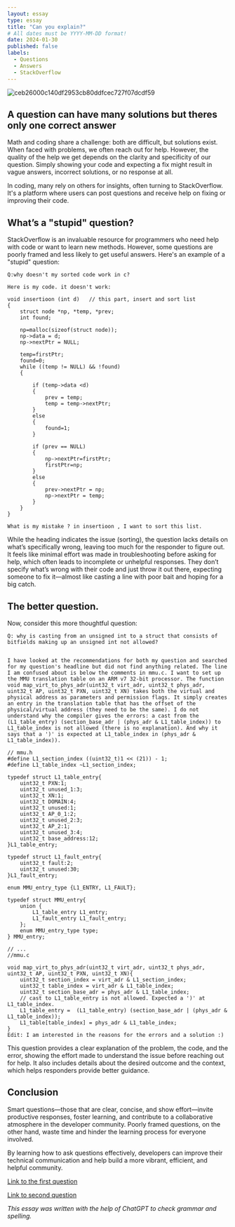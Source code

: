 ```yaml
---
layout: essay
type: essay
title: "Can you explain?"
# All dates must be YYYY-MM-DD format!
date: 2024-01-30
published: false
labels:
  - Questions
  - Answers
  - StackOverflow
---
```


 ![ceb26000c140df2953cb80ddfcec727f07dcdf59](https://github.com/user-attachments/assets/ded9c45a-5441-4b1f-a600-421e758673c0)


## A question can have many solutions but theres only one correct answer

Math and coding share a challenge: both are difficult, but solutions exist. When faced with problems, we often reach out for help. However, the quality of the help we get depends on the clarity and specificity of our question. Simply showing your code and expecting a fix might result in vague answers, incorrect solutions, or no response at all.

In coding, many rely on others for insights, often turning to StackOverflow. It's a platform where users can post questions and receive help on fixing or improving their code.

## What’s a "stupid" question?

StackOverflow is an invaluable resource for programmers who need help with code or want to learn new methods. However, some questions are poorly framed and less likely to get useful answers. Here's an example of a "stupid" question:

```
Q:why doesn't my sorted code work in c? 

Here is my code. it doesn't work:

void insertioon (int d)   // this part, insert and sort list
{                     
    struct node *np, *temp, *prev;
    int found;

    np=malloc(sizeof(struct node));
    np->data = d;
    np->nextPtr = NULL;

    temp=firstPtr;
    found=0;
    while ((temp != NULL) && !found)
    {

        if (temp->data <d)
        {
            prev = temp;
            temp = temp->nextPtr;
        }
        else
        {
            found=1;
        }

        if (prev == NULL)
        {
            np->nextPtr=firstPtr;
            firstPtr=np;
        }
        else
        {
            prev->nextPtr = np;
            np->nextPtr = temp;
        }
    }
}

What is my mistake ? in insertioon , I want to sort this list.
```

While the heading indicates the issue (sorting), the question lacks details on what’s specifically wrong, leaving too much for the responder to figure out. It feels like minimal effort was made in troubleshooting before asking for help, which often leads to incomplete or unhelpful responses. They don’t specify what’s wrong with their code and just throw it out there, expecting someone to fix it—almost like casting a line with poor bait and hoping for a big catch.

## The better question.

Now, consider this more thoughtful question:

```
Q: why is casting from an unsigned int to a struct that consists of bitfields making up an unsigned int not allowed?


I have looked at the recommendations for both my question and searched for my question's headline but did not find anything related. The line I am confused about is below the comments in mmu.c. I want to set up the MMU translation table on an ARM v7 32-bit processor. The function void map_virt_to_phys_adr(uint32_t virt_adr, uint32_t phys_adr, uint32_t AP, uint32_t PXN, uint32_t XN) takes both the virtual and physical address as parameters and permission flags. It simply creates an entry in the translation table that has the offset of the physical/virtual address (they need to be the same). I do not understand why the compiler gives the errors: a cast from the (L1_table_entry) (section_base_adr | (phys_adr & L1_table_index)) to L1_table_index is not allowed (there is no explanation). And why it says that a ')' is expected at L1_table_index in (phys_adr & L1_table_index)).

// mmu.h
#define L1_section_index ((uint32_t)1 << (21)) - 1;
#define L1_table_index ~L1_section_index;

typedef struct L1_table_entry{
    uint32_t PXN:1;
    uint32_t unused_1:3;
    uint32_t XN:1;
    uint32_t DOMAIN:4;
    uint32_t unused:1;
    uint32_t AP_0_1:2;
    uint32_t unused_2:3;
    uint32_t AP_2:1;
    uint32_t unused_3:4;
    uint32_t base_address:12;
}L1_table_entry;

typedef struct L1_fault_entry{
    uint32_t fault:2;
    uint32_t unused:30;
}L1_fault_entry;

enum MMU_entry_type {L1_ENTRY, L1_FAULT};

typedef struct MMU_entry{
    union {
        L1_table_entry L1_entry;
        L1_fault_entry L1_fault_entry;
    };
    enum MMU_entry_type type;
} MMU_entry;

// ...
//mmu.c

void map_virt_to_phys_adr(uint32_t virt_adr, uint32_t phys_adr, uint32_t AP, uint32_t PXN, uint32_t XN){
    uint32_t section_index = virt_adr & L1_section_index;
    uint32_t table_index = virt_adr & L1_table_index;
    uint32_t section_base_adr = phys_adr & L1_table_index;
    // cast to L1_table_entry is not allowed. Expected a ')' at L1_table_index.
    L1_table_entry =  (L1_table_entry) (section_base_adr | (phys_adr & L1_table_index));
    L1_table[table_index] = phys_adr & L1_table_index;
}
Edit: I am interested in the reasons for the errors and a solution :)
```

This question provides a clear explanation of the problem, the code, and the error, showing the effort made to understand the issue before reaching out for help. It also includes details about the desired outcome and the context, which helps responders provide better guidance.

## Conclusion

Smart questions—those that are clear, concise, and show effort—invite productive responses, foster learning, and contribute to a collaborative atmosphere in the developer community. Poorly framed questions, on the other hand, waste time and hinder the learning process for everyone involved.

By learning how to ask questions effectively, developers can improve their technical communication and help build a more vibrant, efficient, and helpful community.



[Link to the first question](https://stackoverflow.com/questions/23712595/why-doesnt-my-sorted-code-work-in-c)



[Link to second question](https://stackoverflow.com/questions/79390209/why-is-casting-from-an-unsigned-int-to-a-struct-that-consists-of-bitfields-makin)

_This essay was written with the help of ChatGPT to check grammar and spelling._
